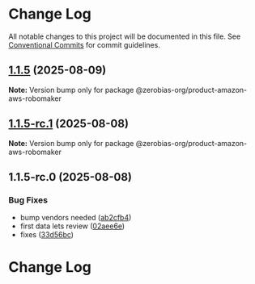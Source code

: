 # Change Log

All notable changes to this project will be documented in this file.
See [Conventional Commits](https://conventionalcommits.org) for commit guidelines.

## [1.1.5](https://github.com/zerobias-org/product/compare/@zerobias-org/product-amazon-aws-robomaker@1.1.5-rc.1...@zerobias-org/product-amazon-aws-robomaker@1.1.5) (2025-08-09)

**Note:** Version bump only for package @zerobias-org/product-amazon-aws-robomaker





## [1.1.5-rc.1](https://github.com/zerobias-org/product/compare/@zerobias-org/product-amazon-aws-robomaker@1.1.5-rc.0...@zerobias-org/product-amazon-aws-robomaker@1.1.5-rc.1) (2025-08-08)

**Note:** Version bump only for package @zerobias-org/product-amazon-aws-robomaker





## 1.1.5-rc.0 (2025-08-08)


### Bug Fixes

* bump vendors needed ([ab2cfb4](https://github.com/zerobias-org/product/commit/ab2cfb4a9cf2e3008e08b068f98011fec096c932))
* first data lets review ([02aee6e](https://github.com/zerobias-org/product/commit/02aee6e8c4f11675de7c63a00f4c8254a67a4dd7))
* fixes ([33d56bc](https://github.com/zerobias-org/product/commit/33d56bcaedf3fa5e3939a33c0fb57eda53539d05))





# Change Log
